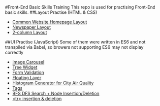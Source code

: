 #Front-End Basic Skills Training
  This repo is used for practising Front-End basic skills.
##Layout Practise (HTML & CSS)
 - [Common Website Homepage Layout](https://robbyvan.github.io/Common-Website-Layout/task7.html)
 - [Newspaper Layout](https://robbyvan.github.io/Newspaper-Layout/task6.html)
 - [2-column Layout](https://robbyvan.github.io/2-Column-Layout/task1_2.html)

##UI Practise  (JavaScript)
 Some of them were written in ES6 and not transpiled via Babel, so browers not supporting ES6 may not display correctly
 - [Image Carousel](https://github.com/robbyvan/2016_Baidu_IFE/tree/master/stage3/task3)
 - [Tree Widget](https://github.com/robbyvan/Tree-Widget)
 - [Form Validation](https://github.com/robbyvan/2016_Baidu_IFE/tree/master/stage2/task15)
 - [Floating Layer](https://github.com/robbyvan/2016_Baidu_IFE/tree/master/stage3/task1)
 - [Histogram Generator for City Air Quality](https://robbyvan.github.io/2016_Baidu_IFE/stage2/task5/)
 - [Tags](https://robbyvan.github.io/2016_Baidu_IFE/stage2/task9/)
 - [BFS DFS Search + Node Insertion/Deletion](https://robbyvan.github.io/2016_Baidu_IFE/stage2/task12/index.html)
 - [\<tr\> insertion & deletion](https://robbyvan.github.io/2016_Baidu_IFE/stage2/task4/)

